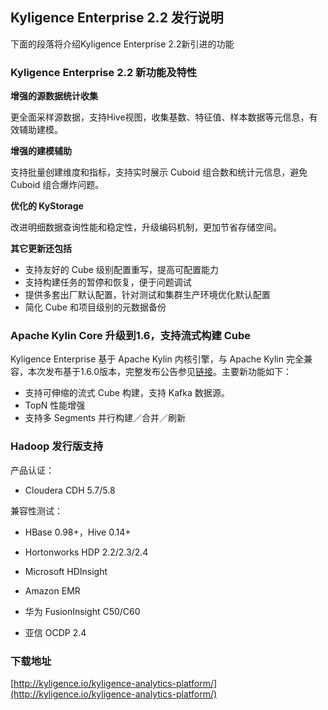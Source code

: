 ## Kyligence Enterprise 2.2 发行说明

下面的段落将介绍Kyligence Enterprise 2.2新引进的功能

### Kyligence Enterprise 2.2 新功能及特性

**增强的源数据统计收集**

更全面采样源数据，支持Hive视图，收集基数、特征值、样本数据等元信息，有效辅助建模。

**增强的建模辅助**

支持批量创建维度和指标，支持实时展示 Cuboid 组合数和统计元信息，避免 Cuboid 组合爆炸问题。

**优化的 KyStorage**

改进明细数据查询性能和稳定性，升级编码机制，更加节省存储空间。

**其它更新还包括**

- 支持友好的 Cube 级别配置重写，提高可配置能力
- 支持构建任务的暂停和恢复，便于问题调试
- 提供多套出厂默认配置，针对测试和集群生产环境优化默认配置
- 简化 Cube 和项目级别的元数据备份



### Apache Kylin Core 升级到1.6，支持流式构建 Cube

Kyligence Enterprise 基于 Apache Kylin 内核引擎，与 Apache Kylin 完全兼容，本次发布基于1.6.0版本，完整发布公告参见[链接](https://kylin.apache.org/docs16/release_notes.html)。主要新功能如下：

* 支持可伸缩的流式 Cube 构建，支持 Kafka 数据源。
* TopN 性能增强
* 支持多 Segments 并行构建／合并／刷新



### Hadoop 发行版支持

产品认证：

* Cloudera CDH 5.7/5.8

兼容性测试：

* HBase 0.98+，Hive 0.14+
* Hortonworks HDP 2.2/2.3/2.4

* Microsoft HDInsight

* Amazon EMR

* 华为 FusionInsight C50/C60

* 亚信 OCDP 2.4



### 下载地址

[http://kyligence.io/kyligence-analytics-platform/](http://kyligence.io/kyligence-analytics-platform/)


